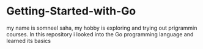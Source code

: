 # Getting-Started-with-Go
my name is somneel saha, my hobby is exploring and trying out prigrammin courses.
In this repository i looked into the Go programming language and learned its basics
